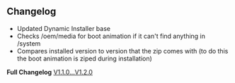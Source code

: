 ## Changelog
- Updated Dynamic Installer base
- Checks /oem/media for boot animation if it can't find anything in /system
- Compares installed version to version that the zip comes with (to do this the boot animation is ziped during installation)

**Full Changelog** [V1.1.0...V1.2.0](https://github.com/TOBY19k/Seal-Os-Boot-Animation-Installer/compare/V1.1.0...V1.2.0)
